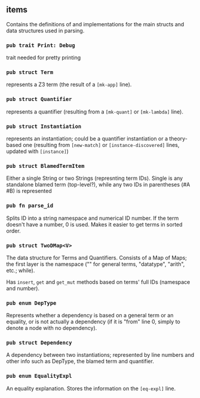## items
Contains the definitions of and implementations for the main structs and data structures used in parsing.

### `pub trait Print: Debug`
trait needed for pretty printing
### `pub struct Term`
represents a Z3 term (the result of a `[mk-app]` line). 

### `pub struct Quantifier`
represents a quantifier (resulting from a `[mk-quant]` or `[mk-lambda]` line).

### `pub struct Instantiation`
represents an instantiation; could be a quantifier instantiation or a theory-based one (resulting from `[new-match]` or `[instance-discovered]` lines, updated with `[instance]`)

### `pub struct BlamedTermItem`
Either a single String or two Strings (represnting term IDs). Single is any standalone blamed term (top-level?), while any two IDs in parentheses (#A #B) is represented

### `pub fn parse_id`
Splits ID into a string namespace and numerical ID number. If the term doesn't have a number, 0 is used. Makes it easier to get terms in sorted order.

### `pub struct TwoDMap<V>`
The data structure for Terms and Quantifiers. Consists of a Map of Maps; the first layer is the namespace ("" for general terms, "datatype", "arith", etc.; while).

Has `insert`, `get` and `get_mut` methods based on terms' full IDs (namespace and number).

### `pub enum DepType`
Represents whether a dependency is based on a general term or an equality, or is not actually a dependency (if it is "from" line 0, simply to denote a node with no dependency).

### `pub struct Dependency`
A dependency between two instantiations; represented by line numbers and other info such as DepType, the blamed term and quantifier.

### `pub enum EqualityExpl`
An equality explanation. Stores the information on the `[eq-expl]` line.